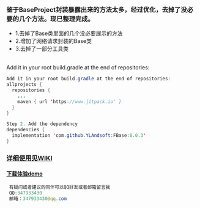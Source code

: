 ### 鉴于BaseProject封装暴露出来的方法太多，经过优化，去掉了没必要的几个方法。现已整理完成。
* 1.去掉了Base类里面的几个没必要展示的方法
* 2.增加了网络请求封装的Base类
* 3.去掉了一部分工具类
<br>
Add it in your root build.gradle at the end of repositories:<br>

```java
Add it in your root build.gradle at the end of repositories:
allprojects {
  repositories {
    ...
    maven { url 'https://www.jitpack.io' }
  }
}

Step 2. Add the dependency
dependencies {
  implementation 'com.github.YLAndsoft:FBase:0.0.3'
}
```
### [详细使用见WIKI](https://github.com/YLAndsoft/FBase/wiki) 

#### [下载体验demo](https://github.com/YLAndsoft/FBase/tree/master/app/src/main/assets/demo.apk) 

```java 
 有疑问或者建议的同伴可以QQ好友或者邮箱留言我
 QQ:347933430
 邮箱：347933430@qq.com
```
